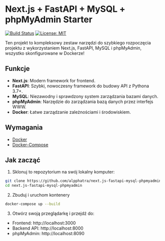 # Next.js + FastAPI + MySQL + phpMyAdmin Starter

[![Build Status](https://img.shields.io/badge/build-passing-brightgreen.svg)](https://github.com/alphatra/Full-stack-docker-compose) [![License: MIT](https://img.shields.io/badge/License-MIT-blue.svg)](https://opensource.org/licenses/MIT)

Ten projekt to kompleksowy zestaw narzędzi do szybkiego rozpoczęcia projektu z wykorzystaniem Next.js, FastAPI, MySQL i phpMyAdmin, wszystko skonfigurowane w Dockerze!

## Funkcje

- **Next.js**: Modern framework for frontend.
- **FastAPI**: Szybki, nowoczesny framework do budowy API z Pythona 3.7+.
- **MySQL**: Niezawodny i sprawdzony system zarządzania bazami danych.
- **phpMyAdmin**: Narzędzie do zarządzania bazą danych przez interfejs WWW.
- **Docker**: Łatwe zarządzanie zależnościami i środowiskiem.

## Wymagania

- [Docker](https://www.docker.com/)
- [Docker-Compose](https://docs.docker.com/compose/)

## Jak zacząć

1. Sklonuj to repozytorium na swój lokalny komputer:

```bash
git clone https://github.com/alpphatra/next.js-fastapi-mysql-phpmyadmin.git
cd next.js-fastapi-mysql-phpmyadmin
```
2. Zbuduj i uruchom kontenery

```bash
docker-compose up --build
```
3. Otwórz swoją przeglądarkę i przejdź do:
- Frontend: http://localhost:3000
- Backend API: http://localhost:8000
- phpMyAdmin: http://localhost:8090
